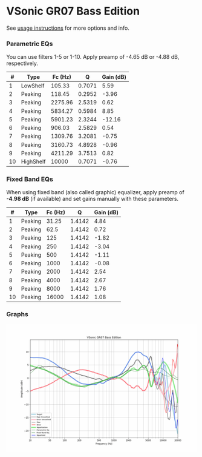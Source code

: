 # VSonic GR07 Bass Edition
See [usage instructions](https://github.com/jaakkopasanen/AutoEq#usage) for more options and info.

### Parametric EQs
You can use filters 1-5 or 1-10. Apply preamp of -4.65 dB or -4.88 dB, respectively.

|   # | Type      |   Fc (Hz) |      Q |   Gain (dB) |
|-----|-----------|-----------|--------|-------------|
|   1 | LowShelf  |    105.33 | 0.7071 |        5.59 |
|   2 | Peaking   |    118.45 | 0.2952 |       -3.96 |
|   3 | Peaking   |   2275.96 | 2.5319 |        0.62 |
|   4 | Peaking   |   5834.27 | 0.5984 |        8.85 |
|   5 | Peaking   |   5901.23 | 2.3244 |      -12.16 |
|   6 | Peaking   |    906.03 | 2.5829 |        0.54 |
|   7 | Peaking   |   1309.76 | 3.2081 |       -0.75 |
|   8 | Peaking   |   3160.73 | 4.8928 |       -0.96 |
|   9 | Peaking   |   4211.29 | 3.7513 |        0.82 |
|  10 | HighShelf |  10000    | 0.7071 |       -0.76 |

### Fixed Band EQs
When using fixed band (also called graphic) equalizer, apply preamp of **-4.98 dB** (if available) and set gains manually with these parameters.

|   # | Type    |   Fc (Hz) |      Q |   Gain (dB) |
|-----|---------|-----------|--------|-------------|
|   1 | Peaking |     31.25 | 1.4142 |        4.84 |
|   2 | Peaking |     62.5  | 1.4142 |        0.72 |
|   3 | Peaking |    125    | 1.4142 |       -1.82 |
|   4 | Peaking |    250    | 1.4142 |       -3.04 |
|   5 | Peaking |    500    | 1.4142 |       -1.11 |
|   6 | Peaking |   1000    | 1.4142 |       -0.08 |
|   7 | Peaking |   2000    | 1.4142 |        2.54 |
|   8 | Peaking |   4000    | 1.4142 |        2.67 |
|   9 | Peaking |   8000    | 1.4142 |        1.76 |
|  10 | Peaking |  16000    | 1.4142 |        1.08 |

### Graphs
![](./VSonic%20GR07%20Bass%20Edition.png)

